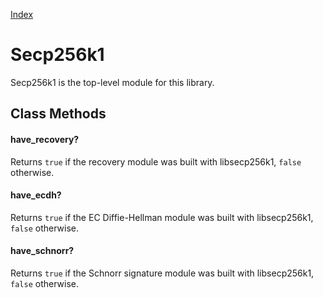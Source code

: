 [Index](index.md)

Secp256k1
=========

Secp256k1 is the top-level module for this library.

Class Methods
-------------

#### have_recovery?

Returns `true` if the recovery module was built with libsecp256k1, `false`
otherwise.

#### have_ecdh?

Returns `true` if the EC Diffie-Hellman module was built with libsecp256k1,
`false` otherwise.

#### have_schnorr?

Returns `true` if the Schnorr signature module was built with libsecp256k1,
`false` otherwise.
